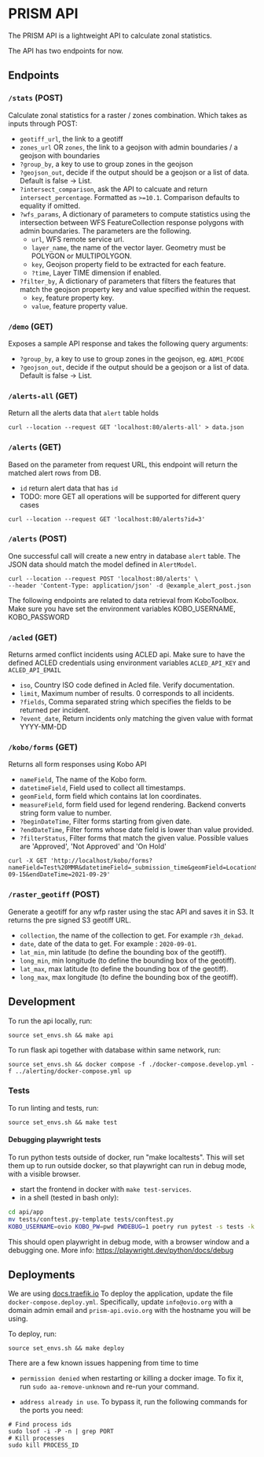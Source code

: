 # PRISM API

The PRISM API is a lightweight API to calculate zonal statistics.

The API has two endpoints for now.

## Endpoints

### `/stats` (POST)

Calculate zonal statistics for a raster / zones combination. Which takes as inputs through POST:

- `geotiff_url`, the link to a geotiff
- `zones_url` OR `zones`, the link to a geojson with admin boundaries / a geojson with boundaries
- `?group_by`, a key to use to group zones in the geojson
- `?geojson_out`, decide if the output should be a geojson or a list of data. Default is false -> List.
- `?intersect_comparison`, ask the API to calcuate and return `intersect_percentage`. Formatted as `>=10.1`. Comparison defaults to equality if omitted.
- `?wfs_params`, A dictionary of parameters to compute statistics using the intersection between WFS FeatureCollection response polygons with admin boundaries. The parameters are the following.
  - `url`, WFS remote service url.
  - `layer_name`, the name of the vector layer. Geometry must be POLYGON or MULTIPOLYGON.
  - `key`, Geojson property field to be extracted for each feature.
  - `?time`, Layer TIME dimension if enabled.
- `?filter_by`, A dictionary of parameters that filters the features that match the geojson property key and value specified within the request.
  - `key`, feature property key.
  - `value`, feature property value.

### `/demo` (GET)

Exposes a sample API response and takes the following query arguments:

- `?group_by`, a key to use to group zones in the geojson, eg. `ADM1_PCODE`
- `?geojson_out`, decide if the output should be a geojson or a list of data. Default is false -> List.

### `/alerts-all` (GET)

Return all the alerts data that `alert` table holds

```
curl --location --request GET 'localhost:80/alerts-all' > data.json
```

### `/alerts` (GET)

Based on the parameter from request URL, this endpoint will return the matched
alert rows from DB.

- `id` return alert data that has `id`
- TODO: more GET all operations will be supported for different query cases

```
curl --location --request GET 'localhost:80/alerts?id=3'
```

### `/alerts` (POST)

One successful call will create a new entry in database `alert` table. The JSON
data should match the model defined in `AlertModel`.

```
curl --location --request POST 'localhost:80/alerts' \
--header 'Content-Type: application/json' -d @example_alert_post.json
```

The following endpoints are related to data retrieval from KoboToolbox. Make sure
you have set the environment variables KOBO_USERNAME, KOBO_PASSWORD

### `/acled` (GET)

Returns armed conflict incidents using ACLED api. Make sure to have the defined ACLED credentials using environment variables `ACLED_API_KEY` and `ACLED_API_EMAIL`

- `iso`, Country ISO code defined in Acled file. Verify documentation.
- `limit`, Maximum number of results. 0 corresponds to all incidents.
- `?fields`, Comma separated string which specifies the fields to be returned per incident.
- `?event_date`, Return incidents only matching the given value with format YYYY-MM-DD

### `/kobo/forms` (GET)

Returns all form responses using Kobo API

- `nameField`, The name of the Kobo form.
- `datetimeField`, Field used to collect all timestamps.
- `geomField`, form field which contains lat lon coordinates.
- `measureField`, form field used for legend rendering. Backend converts string form value to number.
- `?beginDateTime`, Filter forms starting from given date.
- `?endDateTime`, Filter forms whose date field is lower than value provided.
- `?filterStatus`, Filter forms that match the given value. Possible values are 'Approved', 'Not Approved' and 'On Hold'

```
curl -X GET 'http://localhost/kobo/forms?nameField=Test%20MMR&datetimeField=_submission_time&geomField=Location&measureField=The_number&beginDateTime=2021-09-15&endDateTime=2021-09-29'
```

### `/raster_geotiff` (POST)

Generate a geotiff for any wfp raster using the stac API and saves it in S3. It returns the pre signed S3 geotiff URL.

- `collection`, the name of the collection to get. For example `r3h_dekad`.
- `date`, date of the data to get. For example : `2020-09-01`.
- `lat_min`, min latitude (to define the bounding box of the geotiff).
- `long_min`, min longitude (to define the bounding box of the geotiff).
- `lat_max`, max latitude (to define the bounding box of the geotiff).
- `long_max`, max longitude (to define the bounding box of the geotiff).

## Development

To run the api locally, run:

```
source set_envs.sh && make api
```

To run flask api together with database within same network, run:

```
source set_envs.sh && docker compose -f ./docker-compose.develop.yml -f ../alerting/docker-compose.yml up
```

### Tests

To run linting and tests, run:

```
source set_envs.sh && make test
```

#### Debugging playwright tests

To run python tests outside of docker, run "make localtests". This will set them up to run outside docker, so that
playwright can run in debug mode, with a visible browser.

- start the frontend in docker with `make test-services`.
- in a shell (tested in bash only):

```bash
cd api/app
mv tests/conftest.py-template tests/conftest.py
KOBO_USERNAME=ovio KOBO_PW=pwd PWDEBUG=1 poetry run pytest -s tests -k test_download_report
```

This should open playwright in debug mode, with a browser window and a debugging one. More info: https://playwright.dev/python/docs/debug

## Deployments

We are using [docs.traefik.io](https://docs.traefik.io/)
To deploy the application, update the file `docker-compose.deploy.yml`.
Specifically, update `info@ovio.org` with a domain admin email and `prism-api.ovio.org` with the hostname you will be using.

To deploy, run:

```
source set_envs.sh && make deploy
```

There are a few known issues happening from time to time

- `permission denied` when restarting or killing a docker image. To fix it, run `sudo aa-remove-unknown` and re-run your command.

- `address already in use`. To bypass it, run the following commands for the ports you need:

```
# Find process ids
sudo lsof -i -P -n | grep PORT
# Kill processes
sudo kill PROCESS_ID
```
